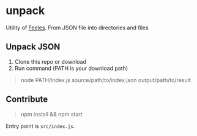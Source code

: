 # unpack
Utility of [Feeles](https://github.com/Feeles/IDE). From JSON file into directories and files

## Unpack JSON

1. Clone this repo or download
2. Run command (PATH is your download path)

> node PATH/index.js source/path/to/index.json output/path/to/result

## Contribute

> npm install && npm start

Entry point is `src/index.js`.  
